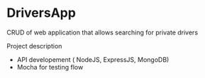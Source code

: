 # DriversApp
 CRUD of web application that allows searching for private drivers

Project description
- API developement ( NodeJS, ExpressJS, MongoDB)
- Mocha for testing flow
